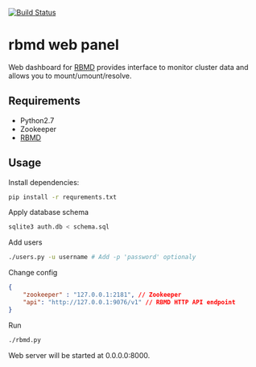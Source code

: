 [![Build Status](https://travis-ci.org/sudnitsina/rbmd_dashboard.svg?branch=feature%2Fdummy_zookeeper)](https://travis-ci.org/sudnitsina/rbmd_dashboard)
# rbmd web panel

Web dashboard for [RBMD](https://github.com/Difrex/rbmd)
provides interface to monitor cluster data and allows you to mount/umount/resolve.

## Requirements

* Python2.7
* Zookeeper
* [RBMD](https://github.com/Difrex/rbmd)

## Usage

Install dependencies:
```sh
pip install -r requrements.txt
```

Apply database schema
```sh
sqlite3 auth.db < schema.sql
```

Add users
```sh
./users.py -u username # Add -p 'password' optionaly
```

Change config
```json
{
    "zookeeper" : "127.0.0.1:2181", // Zookeeper
    "api": "http://127.0.0.1:9076/v1" // RBMD HTTP API endpoint
}
```

Run
```sh
./rbmd.py
```

Web server will be started at 0.0.0.0:8000.
